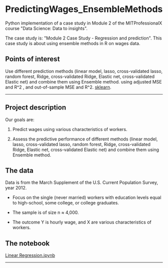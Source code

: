 # PredictingWages_EnsembleMethods

Python implementation of a case study in Module 2 of the MITProfessionalX course "Data Science: Data to insights".

The case study is: "Module 2 Case Study - Regression and prediction". This case study is about using ensemble methods in R on wages data.

## Points of interest
Use different prediction methods (linear model, lasso, cross-validated lasso, random forest, Ridge, cross-validated Ridge, Elastic net, cross-validated Elastic net) and combine them using Ensemble method. using adjusted MSE and R^2 , and out-of-sample MSE and R^2. [sklearn](http://scikit-learn.org/stable/modules/generated/sklearn.linear_model.LinearRegression.html).

---

## Project description

Our goals are:

1) Predict wages using various characteristics of workers.

2) Assess the predictive performance of different methods (linear model, lasso, cross-validated lasso, random forest, Ridge, cross-validated Ridge, Elastic net, cross-validated Elastic net) and combine them using Ensemble method.

## The data

Data is from the March Supplement of the U.S. Current Population Survey, year 2012.

* Focus on the single (never married) workers with education levels equal to high-school, some college, or college graduates.

* The sample is of size n ≈ 4,000.

* The outcome Y is hourly wage, and X are various characteristics of workers.

## The notebook
[Linear Regression.ipynb](https://github.com/aless80/PredictingWages_EnsembleMethods/blob/master/Prediction%20Wages-Ensemble%20Methods.ipynb)

---
